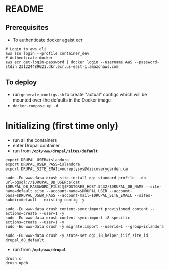 # README

## Prerequisites
- To authenticate docker agaist ecr
```
# Login to aws cli
aws sso login --profile container_dev
# Authenticate docker
aws ecr get-login-password | docker login --username AWS --password-stdin 231224489621.dkr.ecr.us-east-1.amazonaws.com
```


## To deploy 
- run `generate_configs.sh` to create "actual" configs which will be mounted over the defaults in the Docker image 
- `docker-compose up -d`

# Initializing (first time only)
- run all the containers
- enter Drupal container
- run from **`/opt/www/drupal/sites/default`**
```
export DRUPAL_USER=islandora
export DRUPAL_USER_PASS=islandora
export DRUPAL_SITE_EMAIL=noreplysys@discoverygarden.ca

sudo -Eu www-data drush site-install dgi_standard_profile --db-url=pgsql://$DRUPAL_DB_USER:$(cat $DRUPAL_DB_PASSWORD_FILE)@$POSTGRES_HOST:5432/$DRUPAL_DB_NAME --site-name=default_site --account-name=$DRUPAL_USER --account-pass=$DRUPAL_USER_PASS --account-mail=$DRUPAL_SITE_EMAIL --sites-subdir=default --existing-config -y

sudo -Eu www-data drush content-sync:import provisioned_content --actions=create --user=1 -y
sudo -Eu www-data drush content-sync:import i8-specific --actions=create --user=1 -y
sudo -Eu www-data drush -y migrate:import --userid=1 --group=islandora

sudo -Eu www-data drush -y state-set dgi_i8_helper_iiif_site_id drupal_d8_default
```

- run from **`/opt/www/drupal`**
```
drush cr
drush updb
```
